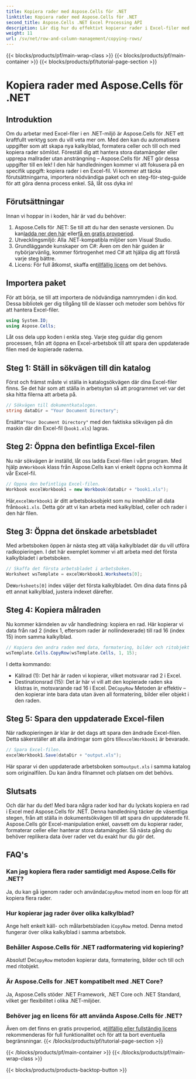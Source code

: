 ```yaml
---
title: Kopiera rader med Aspose.Cells för .NET
linktitle: Kopiera rader med Aspose.Cells för .NET
second_title: Aspose.Cells .NET Excel Processing API
description: Lär dig hur du effektivt kopierar rader i Excel-filer med Aspose.Cells för .NET. Den här steg-för-steg-guiden förenklar radkopiering för dina datahanteringsbehov.
weight: 11
url: /sv/net/row-and-column-management/copying-rows/
---
```


{{< blocks/products/pf/main-wrap-class >}}
{{< blocks/products/pf/main-container >}}
{{< blocks/products/pf/tutorial-page-section >}}

# Kopiera rader med Aspose.Cells för .NET

## Introduktion
Om du arbetar med Excel-filer i en .NET-miljö är Aspose.Cells för .NET ett kraftfullt verktyg som du vill veta mer om. Med den kan du automatisera uppgifter som att skapa nya kalkylblad, formatera celler och till och med kopiera rader sömlöst. Föreställ dig att hantera stora datamängder eller upprepa mallrader utan ansträngning – Aspose.Cells för .NET gör dessa uppgifter till en lek! I den här handledningen kommer vi att fokusera på en specifik uppgift: kopiera rader i en Excel-fil. Vi kommer att täcka förutsättningarna, importera nödvändiga paket och en steg-för-steg-guide för att göra denna process enkel. Så, låt oss dyka in!
## Förutsättningar
Innan vi hoppar in i koden, här är vad du behöver:
1.  Aspose.Cells för .NET: Se till att du har den senaste versionen. Du kan[ladda ner den här](https://releases.aspose.com/cells/net/) eller[få en gratis provperiod](https://releases.aspose.com/).
2. Utvecklingsmiljö: Alla .NET-kompatibla miljöer som Visual Studio.
3. Grundläggande kunskaper om C#: Även om den här guiden är nybörjarvänlig, kommer förtrogenhet med C# att hjälpa dig att förstå varje steg bättre.
4.  Licens: För full åtkomst, skaffa en[tillfällig licens](https://purchase.aspose.com/temporary-license/) om det behövs.
## Importera paket
För att börja, se till att importera de nödvändiga namnrymden i din kod. Dessa bibliotek ger dig tillgång till de klasser och metoder som behövs för att hantera Excel-filer.
```csharp
using System.IO;
using Aspose.Cells;
```
Låt oss dela upp koden i enkla steg. Varje steg guidar dig genom processen, från att öppna en Excel-arbetsbok till att spara den uppdaterade filen med de kopierade raderna.
## Steg 1: Ställ in sökvägen till din katalog
Först och främst måste vi ställa in katalogsökvägen där dina Excel-filer finns. Se det här som att ställa in arbetsytan så att programmet vet var det ska hitta filerna att arbeta på.
```csharp
// Sökvägen till dokumentkatalogen.
string dataDir = "Your Document Directory";
```
 Ersätta`"Your Document Directory"` med den faktiska sökvägen på din maskin där din Excel-fil (`book1.xls`) lagras.
## Steg 2: Öppna den befintliga Excel-filen
 Nu när sökvägen är inställd, låt oss ladda Excel-filen i vårt program. Med hjälp av`Workbook` klass från Aspose.Cells kan vi enkelt öppna och komma åt vår Excel-fil.
```csharp
// Öppna den befintliga Excel-filen.
Workbook excelWorkbook1 = new Workbook(dataDir + "book1.xls");
```
 Här,`excelWorkbook1` är ditt arbetsboksobjekt som nu innehåller all data från`book1.xls`. Detta gör att vi kan arbeta med kalkylblad, celler och rader i den här filen.
## Steg 3: Öppna det önskade arbetsbladet
Med arbetsboken öppen är nästa steg att välja kalkylbladet där du vill utföra radkopieringen. I det här exemplet kommer vi att arbeta med det första kalkylbladet i arbetsboken.
```csharp
// Skaffa det första arbetsbladet i arbetsboken.
Worksheet wsTemplate = excelWorkbook1.Worksheets[0];
```
 De`Worksheets[0]` index väljer det första kalkylbladet. Om dina data finns på ett annat kalkylblad, justera indexet därefter.
## Steg 4: Kopiera målraden
Nu kommer kärndelen av vår handledning: kopiera en rad. Här kopierar vi data från rad 2 (index 1, eftersom rader är nollindexerade) till rad 16 (index 15) inom samma kalkylblad.
```csharp
// Kopiera den andra raden med data, formatering, bilder och ritobjekt till den 16:e raden.
wsTemplate.Cells.CopyRow(wsTemplate.Cells, 1, 15);
```
I detta kommando:
- Källrad (1): Det här är raden vi kopierar, vilket motsvarar rad 2 i Excel.
- Destinationsrad (15): Det är här vi vill att den kopierade raden ska klistras in, motsvarande rad 16 i Excel.
 De`CopyRow` Metoden är effektiv – den kopierar inte bara data utan även all formatering, bilder eller objekt i den raden.
## Steg 5: Spara den uppdaterade Excel-filen
När radkopieringen är klar är det dags att spara den ändrade Excel-filen. Detta säkerställer att alla ändringar som görs till`excelWorkbook1` är bevarade.
```csharp
// Spara Excel-filen.
excelWorkbook1.Save(dataDir + "output.xls");
```
 Här sparar vi den uppdaterade arbetsboken som`output.xls` i samma katalog som originalfilen. Du kan ändra filnamnet och platsen om det behövs.
## Slutsats
Och där har du det! Med bara några rader kod har du lyckats kopiera en rad i Excel med Aspose.Cells för .NET. Denna handledning täcker de väsentliga stegen, från att ställa in dokumentsökvägen till att spara din uppdaterade fil. Aspose.Cells gör Excel-manipulation enkel, oavsett om du kopierar rader, formaterar celler eller hanterar stora datamängder. Så nästa gång du behöver replikera data över rader vet du exakt hur du gör det.
## FAQ's
### Kan jag kopiera flera rader samtidigt med Aspose.Cells för .NET?  
 Ja, du kan gå igenom rader och använda`CopyRow` metod inom en loop för att kopiera flera rader.
### Hur kopierar jag rader över olika kalkylblad?  
Ange helt enkelt käll- och målarbetsbladen i`CopyRow` metod. Denna metod fungerar över olika kalkylblad i samma arbetsbok.
### Behåller Aspose.Cells för .NET radformatering vid kopiering?  
 Absolut! De`CopyRow` metoden kopierar data, formatering, bilder och till och med ritobjekt.
### Är Aspose.Cells for .NET kompatibelt med .NET Core?  
Ja, Aspose.Cells stöder .NET Framework, .NET Core och .NET Standard, vilket ger flexibilitet i olika .NET-miljöer.
### Behöver jag en licens för att använda Aspose.Cells för .NET?  
 Även om det finns en gratis provperiod, a[tillfällig eller fullständig licens](https://purchase.aspose.com/buy) rekommenderas för full funktionalitet och för att ta bort eventuella begränsningar.
{{< /blocks/products/pf/tutorial-page-section >}}

{{< /blocks/products/pf/main-container >}}
{{< /blocks/products/pf/main-wrap-class >}}

{{< blocks/products/products-backtop-button >}}

